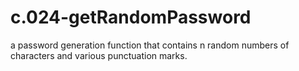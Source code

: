 # c.024-getRandomPassword
 a password generation function that contains n random numbers of characters and various punctuation marks.
